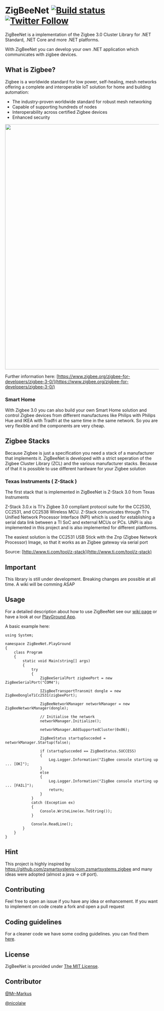# ZigBeeNet [![Build status](https://ci.appveyor.com/api/projects/status/o2x3lg7eo46jl2j5?svg=true)](https://ci.appveyor.com/project/Mr-Markus/zigbeenet-mlw5f) [![Twitter Follow](https://img.shields.io/twitter/follow/Zigbee_Net.svg?style=social)](https://twitter.com/Zigbee_Net) 

ZigBeeNet is a implementation of the Zigbee 3.0 Cluster Library for .NET Standard, .NET Core and more .NET platforms. 

With ZigBeeNet you can develop your own .NET application which communicates with zigbee devices.

## What is Zigbee?

Zigbee is a worldwide standard for low power, self-healing, mesh networks offering a complete and interoperable IoT solution for home and building automation:
- The industry-proven worldwide standard for robust mesh networking
- Capable of supporting hundreds of nodes
- Interoperability across certified Zigbee devices
- Enhanced security

<img src="http://www.ti.com/content/dam/ticom/images/products/ic/wireless-connectivity/diagram/zigbee-network-topology.png" width="800px">

Further information here: [https://www.zigbee.org/zigbee-for-developers/zigbee-3-0/](https://www.zigbee.org/zigbee-for-developers/zigbee-3-0/)

### Smart Home

With Zigbee 3.0 you can also build your own Smart Home solution and control Zigbee devices from different manufactures like Philips with Philips Hue and IKEA with Tradfri at the same time in the same network. So you are very flexible and the components are very cheap.

## Zigbee Stacks
Because Zigbee is just a specification you need a stack of a manufacturer that implements it. ZigBeeNet is developed with a strict seperation of the Zigbee Cluster Library (ZCL) and the various manufacturer stacks. Because of that it is possible to use different hardware for your Zigbee solution 

### Texas Instruments ( Z-Stack )
The first stack that is implemented in ZigBeeNet is Z-Stack 3.0 from Texas Instruments

Z-Stack 3.0.x is TI's Zigbee 3.0 compliant protocol suite for the CC2530, CC2531, and CC2538 Wireless MCU.
Z-Stack comunicates through TI's Unified Network Processor Interface (NPI) which is used for establishing a serial data link between a TI SoC and external MCUs or PCs. UNPI is also implemented in this project and is also implemented for different plattforms.

The easiest solution is the CC2531 USB Stick with the Znp (Zigbee Network Processor) Image, so that it works as an Zigbee gateway via serial port

Source: [http://www.ti.com/tool/z-stack](http://www.ti.com/tool/z-stack)

## Important

This library is still under development. Breaking changes are possible at all time. A wiki will be comming ASAP

## Usage

For a detailed description about how to use ZigBeeNet see our [wiki page](https://github.com/Mr-Markus/ZigbeeNet/wiki) or
have a look at our [PlayGround App](https://github.com/zigbeenet/ZigbeeNet/blob/master/Samples/core2.2/ZigBeeNet.PlayGround/Program.cs).

A basic example here:

```
using System;

namespace ZigBeeNet.PlayGround
{
    class Program
    {
        static void Main(string[] args)
        {
            try
            {
                ZigBeeSerialPort zigbeePort = new ZigBeeSerialPort("COM4");

                IZigBeeTransportTransmit dongle = new ZigBeeDongleTiCc2531(zigbeePort);

                ZigBeeNetworkManager networkManager = new ZigBeeNetworkManager(dongle);

                // Initialise the network
                networkManager.Initialize();

                networkManager.AddSupportedCluster(0x06);

                ZigBeeStatus startupSucceded = networkManager.Startup(false);

                if (startupSucceded == ZigBeeStatus.SUCCESS)
                {
                    Log.Logger.Information("ZigBee console starting up ... [OK]");
                }
                else
                {
                    Log.Logger.Information("ZigBee console starting up ... [FAIL]");
                    return;
                }
            }
            catch (Exception ex)
            {
                Console.WriteLine(ex.ToString());
            }

            Console.ReadLine();
        }
    }
}
```
## Hint
This project is highly inspired by https://github.com/zsmartsystems/com.zsmartsystems.zigbee and many ideas were adopted (almost a java -> c# port).

## Contributing

Feel free to open an issue if you have any idea or enhancement. If you want to implement on code create a fork and open a pull request

## Coding guidelines

For a cleaner code we have some coding guidelines. you can find them [here](https://github.com/Mr-Markus/ZigbeeNet/blob/master/docs/coding-guidelines).

## License
ZigBeeNet is provided under [The MIT License](https://github.com/Mr-Markus/ZigBeeNet/blob/master/LICENSE).

## Contributor

 [@Mr-Markus](https://github.com/Mr-Markus)
 
 [@nicolaiw](https://github.com/nicolaiw)

